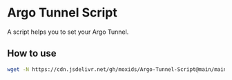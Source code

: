 # Argo Tunnel Script

A script helps you to set your Argo Tunnel.

## How to use

```bash
wget -N https://cdn.jsdelivr.net/gh/moxids/Argo-Tunnel-Script@main/main.sh && bash main.sh
```
